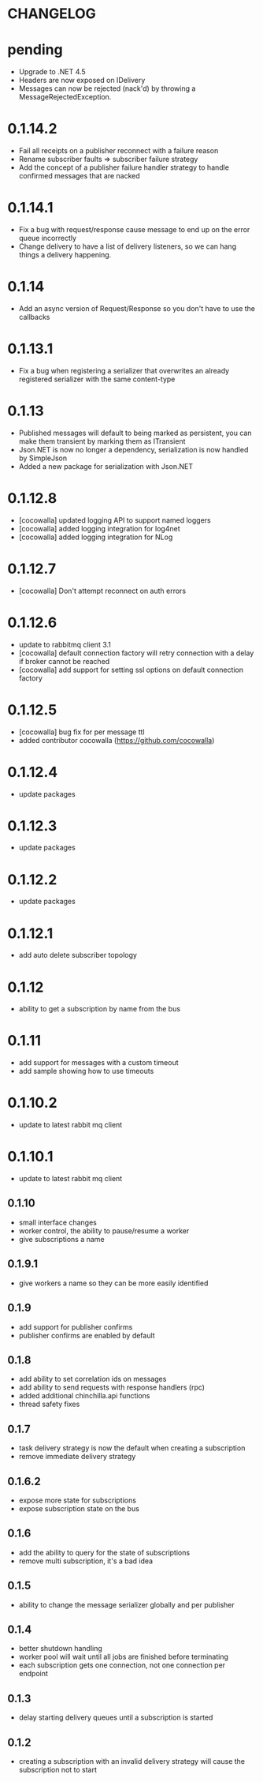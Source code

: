 # CHANGELOG

# pending

 * Upgrade to .NET 4.5
 * Headers are now exposed on IDelivery 
 * Messages can now be rejected (nack'd) by throwing a MessageRejectedException.

# 0.1.14.2

 * Fail all receipts on a publisher reconnect with a failure reason
 * Rename subscriber faults => subscriber failure strategy
 * Add the concept of a publisher failure handler strategy to handle confirmed messages that are nacked 

# 0.1.14.1

  * Fix a bug with request/response cause message to end up on the error queue incorrectly 
  * Change delivery to have a list of delivery listeners, so we can hang things a delivery happening.

# 0.1.14

  * Add an async version of Request/Response so you don't have to use the callbacks

# 0.1.13.1

  * Fix a bug when registering a serializer that overwrites an already registered serializer with the same content-type

# 0.1.13

  * Published messages will default to being marked as persistent, you can make them transient by marking them as ITransient
  * Json.NET is now no longer a dependency, serialization is now handled by SimpleJson
  * Added a new package for serialization with Json.NET

# 0.1.12.8

  * [cocowalla] updated logging API to support named loggers
  * [cocowalla] added logging integration for log4net
  * [cocowalla] added logging integration for NLog

# 0.1.12.7

  * [cocowalla] Don't attempt reconnect on auth errors

# 0.1.12.6

  * update to rabbitmq client 3.1
  * [cocowalla] default connection factory will retry connection with a delay if broker cannot be reached
  * [cocowalla] add support for setting ssl options on default connection factory

# 0.1.12.5

  * [cocowalla] bug fix for per message ttl
  * added contributor cocowalla (https://github.com/cocowalla)

# 0.1.12.4

  * update packages

# 0.1.12.3

  * update packages

# 0.1.12.2

  * update packages

# 0.1.12.1

  * add auto delete subscriber topology

# 0.1.12
  
  * ability to get a subscription by name from the bus

# 0.1.11

  * add support for messages with a custom timeout
  * add sample showing how to use timeouts

# 0.1.10.2

  * update to latest rabbit mq client

# 0.1.10.1

  * update to latest rabbit mq client

## 0.1.10

  * small interface changes
  * worker control, the ability to pause/resume a worker
  * give subscriptions a name

## 0.1.9.1

  * give workers a name so they can be more easily identified

## 0.1.9

  * add support for publisher confirms
  * publisher confirms are enabled by default

## 0.1.8

  * add ability to set correlation ids on messages
  * add ability to send requests with response handlers (rpc)
  * added additional chinchilla.api functions
  * thread safety fixes

## 0.1.7

  * task delivery strategy is now the default when creating a subscription
  * remove immediate delivery strategy

## 0.1.6.2

  * expose more state for subscriptions
  * expose subscription state on the bus

## 0.1.6

  * add the ability to query for the state of subscriptions
  * remove multi subscription, it's a bad idea

## 0.1.5

  * ability to change the message serializer globally and per publisher

## 0.1.4

  * better shutdown handling
  * worker pool will wait until all jobs are finished before terminating
  * each subscription gets one connection, not one connection per endpoint

## 0.1.3

  * delay starting delivery queues until a subscription is started

## 0.1.2

  * creating a subscription with an invalid delivery strategy will cause the subscription not to start